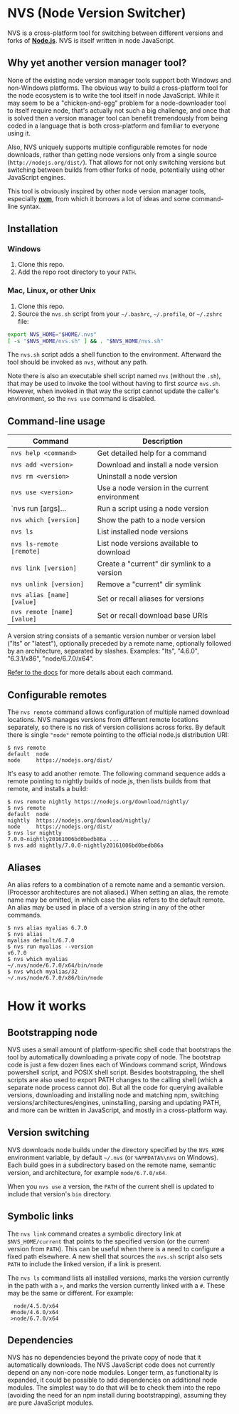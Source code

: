 # NVS (Node Version Switcher)

NVS is a cross-platform tool for switching between different versions and forks of [**Node.js**](http://nodejs.org). NVS is itself written in node JavaScript.

## Why yet another version manager tool?
None of the existing node version manager tools support both Windows and non-Windows platforms. The obvious way to build a cross-platform tool for the node ecosystem is to write the tool itself in node JavaScript. While it may seem to be a "chicken-and-egg" problem for a node-downloader tool to itself require node, that's actually not such a big challenge, and once that is solved then a version manager tool can benefit tremendously from being coded in a language that is both cross-platform and familiar to everyone using it.

Also, NVS uniquely supports multiple configurable remotes for node downloads, rather than getting node versions only from a single source (`http://nodejs.org/dist/`). That allows for not only switching versions but switching between builds from other forks of node, potentially using other JavaScript engines.

This tool is obviously inspired by other node version manager tools, especially [**nvm**](https://github.com/creationix/nvm), from which it borrows a lot of ideas and some command-line syntax.

## Installation

### Windows
1. Clone this repo.
2. Add the repo root directory to your `PATH`.

### Mac, Linux, or other Unix
1. Clone this repo.
2. Source the `nvs.sh` script from your `~/.bashrc`, `~/.profile`, or `~/.zshrc` file:
```sh
export NVS_HOME="$HOME/.nvs"
[ -s "$NVS_HOME/nvs.sh" ] && . "$NVS_HOME/nvs.sh"
```
The `nvs.sh` script adds a shell function to the environment. Afterward the tool should be invoked as `nvs`, without any path.

Note there is also an executable shell script named `nvs` (without the `.sh`), that may be used to invoke the tool without having to first *source* `nvs.sh`. However, when invoked in that way the script cannot update the caller's environment, so the `nvs use` command is disabled.

## Command-line usage
Command | Description
------- | -----------
`nvs help <command>`         | Get detailed help for a command
`nvs add <version>`          | Download and install a node version
`nvs rm <version>`           | Uninstall a node version
`nvs use <version>`          | Use a node version in the current environment
`nvs run <version> [args]... | Run a script using a node version
`nvs which [version]`        | Show the path to a node version
`nvs ls`                     | List installed node versions
`nvs ls-remote [remote]`     | List node versions available to download
`nvs link [version]`         | Create a "current" dir symlink to a version
`nvs unlink [version]`       | Remove a "current" dir symlink
`nvs alias [name] [value]`   | Set or recall aliases for versions
`nvs remote [name] [value]`  | Set or recall download base URIs

A version string consists of a semantic version number or version label ("lts" or "latest"), optionally preceded by a remote name, optionally followed by an architecture, separated by slashes. Examples: "lts", "4.6.0", "6.3.1/x86", "node/6.7.0/x64".

[Refer to the docs](./doc) for more details about each command.

## Configurable remotes
The `nvs remote` command allows configuration of multiple named download locations. NVS manages versions from different remote locations separately, so there is no risk of version collisions across forks. By default there is single `"node"` remote pointing to the official node.js distribution URI:
```
$ nvs remote
default  node
node     https://nodejs.org/dist/
```
It's easy to add another remote. The following command sequence adds a remote pointing to nightly builds of node.js, then lists builds from that remote, and installs a build:
```
$ nvs remote nightly https://nodejs.org/download/nightly/
$ nvs remote
default  node
nightly  https://nodejs.org/download/nightly/
node     https://nodejs.org/dist/
$ nvs lsr nightly
7.0.0-nightly20161006bd0bedb86a ...
$ nvs add nightly/7.0.0-nightly20161006bd0bedb86a
```
## Aliases
An alias refers to a combination of a remote name and a semantic version. (Processor architectures are not aliased.) When setting an alias, the remote name may be omitted, in which case the alias refers to the default remote. An alias may be used in place of a version string in any of the other commands.
```
$ nvs alias myalias 6.7.0
$ nvs alias
myalias default/6.7.0
$ nvs run myalias --version
v6.7.0
$ nvs which myalias
~/.nvs/node/6.7.0/x64/bin/node
$ nvs which myalias/32
~/.nvs/node/6.7.0/x86/bin/node
```
# How it works

## Bootstrapping node
NVS uses a small amount of platform-specific shell code that bootstraps the tool by automatically downloading a private copy of node. The bootstrap code is just a few dozen lines each of Windows command script, Windows powershell script, and POSIX shell script. Besides bootstrapping, the shell scripts are also used to export PATH changes to the calling shell (which a separate node process cannot do). But all the code for querying available versions, downloading and installing node and matching npm, switching versions/architectures/engines, uninstalling, parsing and updating PATH, and more can be written in JavaScript, and mostly in a cross-platform way.

## Version switching
NVS downloads node builds under the directory specified by the `NVS_HOME` environment variable, by default `~/.nvs` (or `%APPDATA%\nvs` on Windows). Each build goes in a subdirectory based on the remote name, semantic version, and architecture, for example `node/6.7.0/x64`.

When you `nvs use` a version, the `PATH` of the current shell is updated to include that version's `bin` directory.

## Symbolic links
The `nvs link` command creates a symbolic directory link at `$NVS_HOME/current` that points to the specified version (or the current version from `PATH`). This can be useful when there is a need to configure a fixed path elsewhere. A new shell that sources the `nvs.sh` script also sets `PATH` to include the linked version, if a link is present.

The `nvs ls` command lists all installed versions, marks the version currently in the path with a `>`, and marks the version currently linked with a `#`. These may be the same or different. For example:
```
  node/4.5.0/x64
 #node/4.6.0/x64
 >node/6.7.0/x64
```

## Dependencies
NVS has no dependencies beyond the private copy of node that it automatically downloads. The NVS JavaScript code does not currently depend on any non-core node modules. Longer term, as functionality is expanded, it could be possible to add dependencies on additional node modules. The simplest way to do that will be to check them into the repo (avoiding the need for an npm install during bootstrapping), assuming they are pure JavaScript modules.
